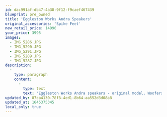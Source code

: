 ```yaml
---
id: dac991af-db47-4a38-9f12-f9caef467439
blueprint: pre_owned
title: 'Eggleston Works Andra Speakers'
original_accessories: 'Spike Feet'
new_retail_price: 14990
your_price: 3995
images:
  - IMG_5286.JPG
  - IMG_5290.JPG
  - IMG_5291.JPG
  - IMG_5289.JPG
  - IMG_5287.JPG
description:
  -
    type: paragraph
    content:
      -
        type: text
        text: 'Eggleston Works Andra speakers - original model. Woofers have been recently re-surrounded and a spare set of Dynaudio Esotar tweeters are included. Speakers are in very good physical and functional condition with a few small nicks here and there (expected for the age) and one set of grills is a bit stretched (again, expected for the age). The speakers sold as new for $15,000.00 and were considered state-of-the-art at the time. We have no shipping crates, so the sale will have to be local. '
updated_by: 87ca4130-78f3-4ed1-8b64-aa552d3d08a8
updated_at: 1645375345
local_only: true
---
```

